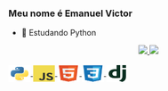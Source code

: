 ### Meu nome é Emanuel Victor 

- 🌱 Estudando Python

<div align="center">
  <a href="https://github.com/emanuelvito">
  <img height="170em" src="https://github-readme-stats.vercel.app/api?username=emanuelvito&show_icons=true&theme=dark&include_all_commits=true&count_private=true"/>
  <img height="170em" src="https://github-readme-stats.vercel.app/api/top-langs/?username=emanuelvito&layout=compact&langs_count=7&theme=dark"/>
</div>
  
  <div style="display: inline_block"><br>
  <img align="center" alt="Vito-Python" height="30" width="40" src="https://github.com/devicons/devicon/blob/master/icons/python/python-original.svg">
  <img align="center" alt="Vito-Js" height="30" width="40" src="https://github.com/devicons/devicon/blob/master/icons/javascript/javascript-original.svg">
  <img align="center" alt="Vito-HTML" height="30" width="40" src="https://github.com/devicons/devicon/blob/master/icons/html5/html5-original.svg">
  <img align="center" alt="Vito-CSS" height="30" width="40" src="https://github.com/devicons/devicon/blob/master/icons/css3/css3-original.svg">
  <img align="center" alt="Vito-Dj" height="30" width="40" src="https://github.com/devicons/devicon/blob/master/icons/django/django-plain.svg">

</div>
